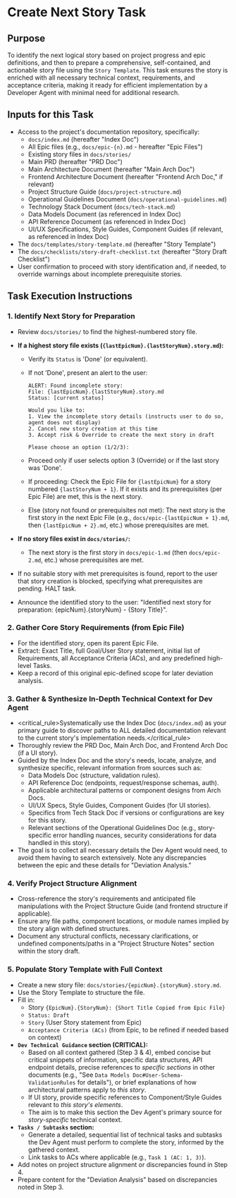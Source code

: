 # Create Next Story Task

## Purpose

To identify the next logical story based on project progress and epic definitions, and then to prepare a comprehensive, self-contained, and actionable story file using the `Story Template`. This task ensures the story is enriched with all necessary technical context, requirements, and acceptance criteria, making it ready for efficient implementation by a Developer Agent with minimal need for additional research.

## Inputs for this Task

- Access to the project's documentation repository, specifically:
  - `docs/index.md` (hereafter "Index Doc")
  - All Epic files (e.g., `docs/epic-{n}.md` - hereafter "Epic Files")
  - Existing story files in `docs/stories/`
  - Main PRD (hereafter "PRD Doc")
  - Main Architecture Document (hereafter "Main Arch Doc")
  - Frontend Architecture Document (hereafter "Frontend Arch Doc," if relevant)
  - Project Structure Guide (`docs/project-structure.md`)
  - Operational Guidelines Document (`docs/operational-guidelines.md`)
  - Technology Stack Document (`docs/tech-stack.md`)
  - Data Models Document (as referenced in Index Doc)
  - API Reference Document (as referenced in Index Doc)
  - UI/UX Specifications, Style Guides, Component Guides (if relevant, as referenced in Index Doc)
- The `docs/templates/story-template.md` (hereafter "Story Template")
- The `docs/checklists/story-draft-checklist.txt` (hereafter "Story Draft Checklist")
- User confirmation to proceed with story identification and, if needed, to override warnings about incomplete prerequisite stories.

## Task Execution Instructions

### 1. Identify Next Story for Preparation

- Review `docs/stories/` to find the highest-numbered story file.
- **If a highest story file exists (`{lastEpicNum}.{lastStoryNum}.story.md`):**

  - Verify its `Status` is 'Done' (or equivalent).
  - If not 'Done', present an alert to the user:

    ```
    ALERT: Found incomplete story:
    File: {lastEpicNum}.{lastStoryNum}.story.md
    Status: [current status]

    Would you like to:
    1. View the incomplete story details (instructs user to do so, agent does not display)
    2. Cancel new story creation at this time
    3. Accept risk & Override to create the next story in draft

    Please choose an option (1/2/3):
    ```

  - Proceed only if user selects option 3 (Override) or if the last story was 'Done'.
  - If proceeding: Check the Epic File for `{lastEpicNum}` for a story numbered `{lastStoryNum + 1}`. If it exists and its prerequisites (per Epic File) are met, this is the next story.
  - Else (story not found or prerequisites not met): The next story is the first story in the next Epic File (e.g., `docs/epic-{lastEpicNum + 1}.md`, then `{lastEpicNum + 2}.md`, etc.) whose prerequisites are met.

- **If no story files exist in `docs/stories/`:**
  - The next story is the first story in `docs/epic-1.md` (then `docs/epic-2.md`, etc.) whose prerequisites are met.
- If no suitable story with met prerequisites is found, report to the user that story creation is blocked, specifying what prerequisites are pending. HALT task.
- Announce the identified story to the user: "Identified next story for preparation: {epicNum}.{storyNum} - {Story Title}".

### 2. Gather Core Story Requirements (from Epic File)

- For the identified story, open its parent Epic File.
- Extract: Exact Title, full Goal/User Story statement, initial list of Requirements, all Acceptance Criteria (ACs), and any predefined high-level Tasks.
- Keep a record of this original epic-defined scope for later deviation analysis.

### 3. Gather & Synthesize In-Depth Technical Context for Dev Agent

- <critical_rule>Systematically use the Index Doc (`docs/index.md`) as your primary guide to discover paths to ALL detailed documentation relevant to the current story's implementation needs.</critical_rule>
- Thoroughly review the PRD Doc, Main Arch Doc, and Frontend Arch Doc (if a UI story).
- Guided by the Index Doc and the story's needs, locate, analyze, and synthesize specific, relevant information from sources such as:
  - Data Models Doc (structure, validation rules).
  - API Reference Doc (endpoints, request/response schemas, auth).
  - Applicable architectural patterns or component designs from Arch Docs.
  - UI/UX Specs, Style Guides, Component Guides (for UI stories).
  - Specifics from Tech Stack Doc if versions or configurations are key for this story.
  - Relevant sections of the Operational Guidelines Doc (e.g., story-specific error handling nuances, security considerations for data handled in this story).
- The goal is to collect all necessary details the Dev Agent would need, to avoid them having to search extensively. Note any discrepancies between the epic and these details for "Deviation Analysis."

### 4. Verify Project Structure Alignment

- Cross-reference the story's requirements and anticipated file manipulations with the Project Structure Guide (and frontend structure if applicable).
- Ensure any file paths, component locations, or module names implied by the story align with defined structures.
- Document any structural conflicts, necessary clarifications, or undefined components/paths in a "Project Structure Notes" section within the story draft.

### 5. Populate Story Template with Full Context

- Create a new story file: `docs/stories/{epicNum}.{storyNum}.story.md`.
- Use the Story Template to structure the file.
- Fill in:
  - Story `{EpicNum}.{StoryNum}: {Short Title Copied from Epic File}`
  - `Status: Draft`
  - `Story` (User Story statement from Epic)
  - `Acceptance Criteria (ACs)` (from Epic, to be refined if needed based on context)
- **`Dev Technical Guidance` section (CRITICAL):**
  - Based on all context gathered (Step 3 & 4), embed concise but critical snippets of information, specific data structures, API endpoint details, precise references to _specific sections_ in other documents (e.g., "See `Data Models Doc#User-Schema-ValidationRules` for details"), or brief explanations of how architectural patterns apply to _this story_.
  - If UI story, provide specific references to Component/Style Guides relevant to _this story's elements_.
  - The aim is to make this section the Dev Agent's primary source for _story-specific_ technical context.
- **`Tasks / Subtasks` section:**
  - Generate a detailed, sequential list of technical tasks and subtasks the Dev Agent must perform to complete the story, informed by the gathered context.
  - Link tasks to ACs where applicable (e.g., `Task 1 (AC: 1, 3)`).
- Add notes on project structure alignment or discrepancies found in Step 4.
- Prepare content for the "Deviation Analysis" based on discrepancies noted in Step 3.
